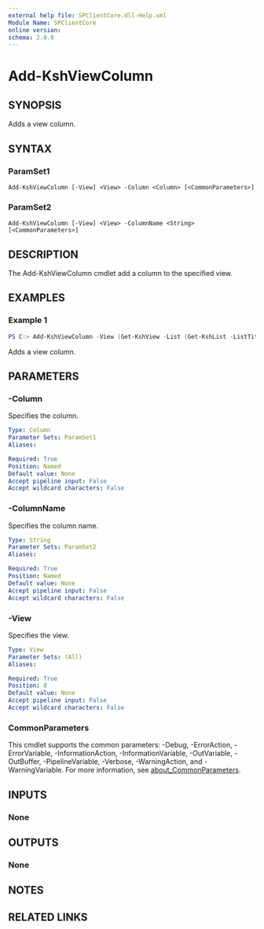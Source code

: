 ```yaml
---
external help file: SPClientCore.dll-Help.xml
Module Name: SPClientCore
online version:
schema: 2.0.0
---
```


# Add-KshViewColumn

## SYNOPSIS
Adds a view column.

## SYNTAX

### ParamSet1
```
Add-KshViewColumn [-View] <View> -Column <Column> [<CommonParameters>]
```

### ParamSet2
```
Add-KshViewColumn [-View] <View> -ColumnName <String> [<CommonParameters>]
```

## DESCRIPTION
The Add-KshViewColumn cmdlet add a column to the specified view.

## EXAMPLES

### Example 1
```powershell
PS C:> Add-KshViewColumn -View (Get-KshView -List (Get-KshList -ListTitle 'Announcements') -ViewTitle 'My Items') -Column (Get-KshColumn -List (Get-KshList -ListTitle 'Announcements') -ColumnName 'Remarks')
```

Adds a view column.

## PARAMETERS

### -Column
Specifies the column.

```yaml
Type: Column
Parameter Sets: ParamSet1
Aliases:

Required: True
Position: Named
Default value: None
Accept pipeline input: False
Accept wildcard characters: False
```

### -ColumnName
Specifies the column name.

```yaml
Type: String
Parameter Sets: ParamSet2
Aliases:

Required: True
Position: Named
Default value: None
Accept pipeline input: False
Accept wildcard characters: False
```

### -View
Specifies the view.

```yaml
Type: View
Parameter Sets: (All)
Aliases:

Required: True
Position: 0
Default value: None
Accept pipeline input: False
Accept wildcard characters: False
```

### CommonParameters
This cmdlet supports the common parameters: -Debug, -ErrorAction, -ErrorVariable, -InformationAction, -InformationVariable, -OutVariable, -OutBuffer, -PipelineVariable, -Verbose, -WarningAction, and -WarningVariable. For more information, see [about_CommonParameters](http://go.microsoft.com/fwlink/?LinkID=113216).

## INPUTS

### None

## OUTPUTS

### None

## NOTES

## RELATED LINKS
